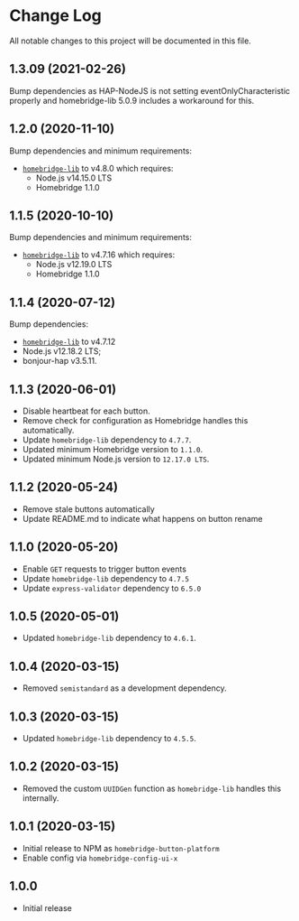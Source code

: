 # Change Log

All notable changes to this project will be documented in this file.

## 1.3.09 (2021-02-26)

Bump dependencies as HAP-NodeJS is not setting eventOnlyCharacteristic properly
and homebridge-lib 5.0.9 includes a workaround for this.

## 1.2.0 (2020-11-10)

Bump dependencies and minimum requirements:

* [`homebridge-lib`](https://github.com/ebaauw/homebridge-lib) to v4.8.0 which requires:
  * Node.js v14.15.0 LTS
  * Homebridge 1.1.0

## 1.1.5 (2020-10-10)

Bump dependencies and minimum requirements:

* [`homebridge-lib`](https://github.com/ebaauw/homebridge-lib) to v4.7.16 which requires:
  * Node.js v12.19.0 LTS
  * Homebridge 1.1.0

## 1.1.4 (2020-07-12)

Bump dependencies:

* [`homebridge-lib`](https://github.com/ebaauw/homebridge-lib) to v4.7.12
* Node.js v12.18.2 LTS;
* bonjour-hap v3.5.11.

## 1.1.3 (2020-06-01)

* Disable heartbeat for each button.
* Remove check for configuration as Homebridge handles this automatically.
* Update `homebridge-lib` dependency to `4.7.7`.
* Updated minimum Homebridge version to `1.1.0`.
* Updated minimum Node.js version to `12.17.0 LTS`.

## 1.1.2 (2020-05-24)

* Remove stale buttons automatically
* Update README.md to indicate what happens on button rename

## 1.1.0 (2020-05-20)

* Enable `GET` requests to trigger button events
* Update `homebridge-lib` dependency to `4.7.5`
* Update `express-validator` dependency to `6.5.0`

## 1.0.5 (2020-05-01)

* Updated `homebridge-lib` dependency to `4.6.1`.

## 1.0.4 (2020-03-15)

* Removed `semistandard` as a development dependency.

## 1.0.3 (2020-03-15)

* Updated `homebridge-lib` dependency to `4.5.5`.

## 1.0.2 (2020-03-15)

* Removed the custom `UUIDGen` function as `homebridge-lib` handles this
  internally.

## 1.0.1 (2020-03-15)

* Initial release to NPM as `homebridge-button-platform`
* Enable config via `homebridge-config-ui-x`

## 1.0.0

* Initial release
